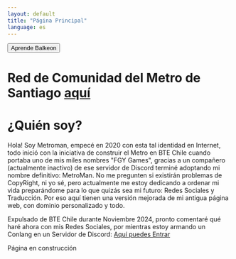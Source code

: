 ```yaml
---
layout: default
title: "Página Principal"
language: es
---
```

 
<button class="button-82-pushable" role="button" onclick="location.href='balkeon'">
  <span class="button-82-shadow"></span>
  <span class="button-82-edge"></span>
  <span class="button-82-front text">
    Aprende Balkeon
  </span>
</button>

# Red de Comunidad del Metro de Santiago [aquí](https://www.metroman.me/comunidades/metrodesantiago/) 

# ¿Quién soy?
Hola! Soy Metroman, empecé en 2020 con esta tal identidad en Internet, todo inició con la iniciativa de construir el Metro en BTE Chile cuando portaba uno de mis miles nombres "FGY Games", gracias a un compañero (actualmente inactivo) de ese servidor de Discord terminé adoptando mi nombre definitivo: MetroMan. No me pregunten si existirán problemas de CopyRight, ni yo sé, pero actualmente me estoy dedicando a ordenar mi vida preparándome para lo que quizás sea mi futuro: Redes Sociales y Traducción. Por eso aquí tienen una versión mejorada de mi antigua página web, con dominio personalizado y todo.


Expulsado de BTE Chile durante Noviembre 2024, pronto comentaré qué haré ahora con mis Redes Sociales, por mientras estoy armando un Conlang en un Servidor de Discord: [Aquí puedes Entrar](https://discord.gg/8NPsyq7rp7) 

Página en construcción 
